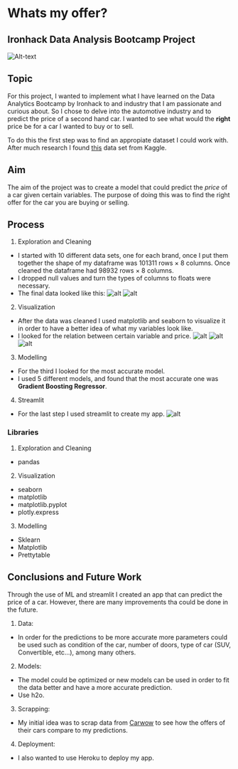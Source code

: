 # Whats my offer?

## Ironhack Data Analysis Bootcamp Project
![Alt-text](https://www.mynrma.com.au/-/media/my-car/new-vs-old-car.jpg?h=500&w=1140&hash=53254864F72DC160C92B5CD9F6C211F7)


## Topic

For this project, I wanted to implement what I have learned on the Data Analytics Bootcamp by Ironhack to and industry that I am passionate and curious about. So I chose to delve into the automotive industry and to predict the price of a second hand car.
I wanted to see what would the **right** price be for a car I wanted to buy or to sell.

To do this the first step was to find an appropiate dataset I could work with. After much research I found [this](https://www.kaggle.com/adityadesai13/used-car-dataset-ford-and-mercedes) data set from Kaggle.



## Aim

The aim of the project was to create a model that could predict the *price* of a car given certain variables. 
The purpose of doing this was to find the right offer for the car you are buying or selling.



## Process

1. Exploration and Cleaning 
- I started with 10 different data sets, one for each brand, once I put them together the shape of my dataframe was 101311 rows × 8 columns. Once cleaned the dataframe had 98932 rows × 8 columns.
- I dropped null values and turn the types of columns to floats were necessary.
- The final data looked like this:
![alt](images/clean.png)
![alt](images/dtypes.png)


2. Visualization
-  After the data was cleaned I used matplotlib and seaborn to visualize it in order to have a better idea of what my variables look like.
- I looked for the relation between certain variable and price.
![alt](images/pricexmodel.png)
![alt](images/pricexmileage.png)
![alt](images/pricexengine.png)


3. Modelling
- For the third I looked for the most accurate model.
- I used 5 different models, and found that the most accurate one was **Gradient Boosting Regressor**.


4. Streamlit
- For the last step I used streamlit to create my app.
![alt](images/streamlit.png)



### Libraries


1. Exploration and Cleaning
- pandas 


2. Visualization
- seaborn
- matplotlib
- matplotlib.pyplot
- plotly.express 


3. Modelling
- Sklearn
- Matplotlib
- Prettytable 



## Conclusions and Future Work

Through the use of ML and streamlit I created an app that can predict the price of a car. However, there are many improvements tha could be done in the future.


1. Data:
- In order for the predictions to be more accurate more parameters could be used such as condition of the car, number of doors, type of car (SUV, Convertible, etc...), among many others.


2. Models:
- The model could be optimized or new models can be used in order to fit the data better and have a more accurate prediction.
- Use h2o.


3. Scrapping:
- My initial idea was to scrap data from [Carwow](https://www.carwow.co.uk/used-cars) to see how the offers of their cars compare to my predictions.


4. Deployment:
- I also wanted to use Heroku to deploy my app.


